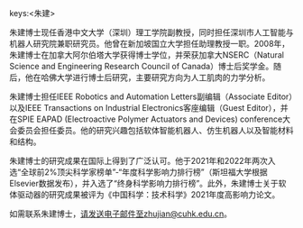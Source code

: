 keys:<朱建>


朱建博士现任香港中文大学（深圳）理工学院副教授，同时担任深圳市人工智能与机器人研究院兼职研究员。他曾在新加坡国立大学担任助理教授一职。2008年，朱建博士在加拿大阿尔伯塔大学获得博士学位，并荣获加拿大NSERC（Natural Science and Engineering Research Council of Canada）博士后奖学金。随后，他在哈佛大学进行博士后研究，主要研究方向为人工肌肉的力学分析。

朱建博士担任IEEE Robotics and Automation Letters副编辑（Associate Editor）以及IEEE Transactions on Industrial Electronics客座编辑（Guest Editor），并在SPIE EAPAD (Electroactive Polymer Actuators and Devices) conference大会委员会担任委员。他的研究兴趣包括软体智能机器人、仿生机器人以及智能材料和结构。

朱建博士的研究成果在国际上得到了广泛认可。他于2021年和2022年两次入选“全球前2%顶尖科学家榜单”-“年度科学影响力排行榜”（斯坦福大学根据Elsevier数据发布），并入选了“终身科学影响力排行榜”。此外，朱建博士关于软体驱动器的研究成果被评为《中国科学：技术科学》2021年度高影响力论文。

如需联系朱建博士，请发送电子邮件至zhujian@cuhk.edu.cn。